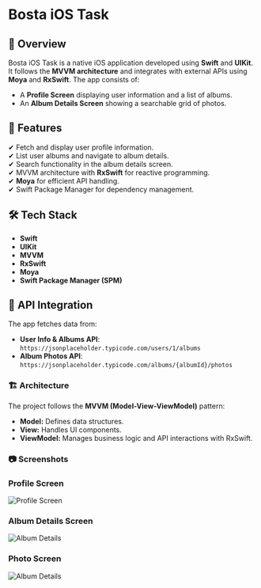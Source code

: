 # Bosta iOS Task  

## 📌 Overview  
Bosta iOS Task is a native iOS application developed using **Swift** and **UIKit**. It follows the **MVVM architecture** and integrates with external APIs using **Moya** and **RxSwift**. The app consists of:  
- A **Profile Screen** displaying user information and a list of albums.  
- An **Album Details Screen** showing a searchable grid of photos.  

## 🚀 Features  
✔ Fetch and display user profile information.  
✔ List user albums and navigate to album details.  
✔ Search functionality in the album details screen.  
✔ MVVM architecture with **RxSwift** for reactive programming.  
✔ **Moya** for efficient API handling.  
✔ Swift Package Manager for dependency management.  

## 🛠 Tech Stack  
- **Swift**  
- **UIKit**  
- **MVVM**  
- **RxSwift**  
- **Moya**  
- **Swift Package Manager (SPM)**  

## 📡 API Integration  
The app fetches data from:  
- **User Info & Albums API**: `https://jsonplaceholder.typicode.com/users/1/albums`  
- **Album Photos API**: `https://jsonplaceholder.typicode.com/albums/{albumId}/photos`  

### 🏗 Architecture  
The project follows the **MVVM (Model-View-ViewModel)** pattern:  
- **Model:** Defines data structures.  
- **View:** Handles UI components.  
- **ViewModel:** Manages business logic and API interactions with RxSwift.  

### 📷 Screenshots  
### Profile Screen  
![Profile Screen](Screenshots/profile.png)

### Album Details Screen  
![Album Details](Screenshots/Album.png)
### Photo Screen  
![Album Details](Screenshots/Photo.png)


